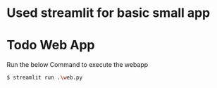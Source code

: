 # Used streamlit for basic small app

# Todo Web App 

Run the below Command to execute the webapp

```bash
$ streamlit run .\web.py
```
